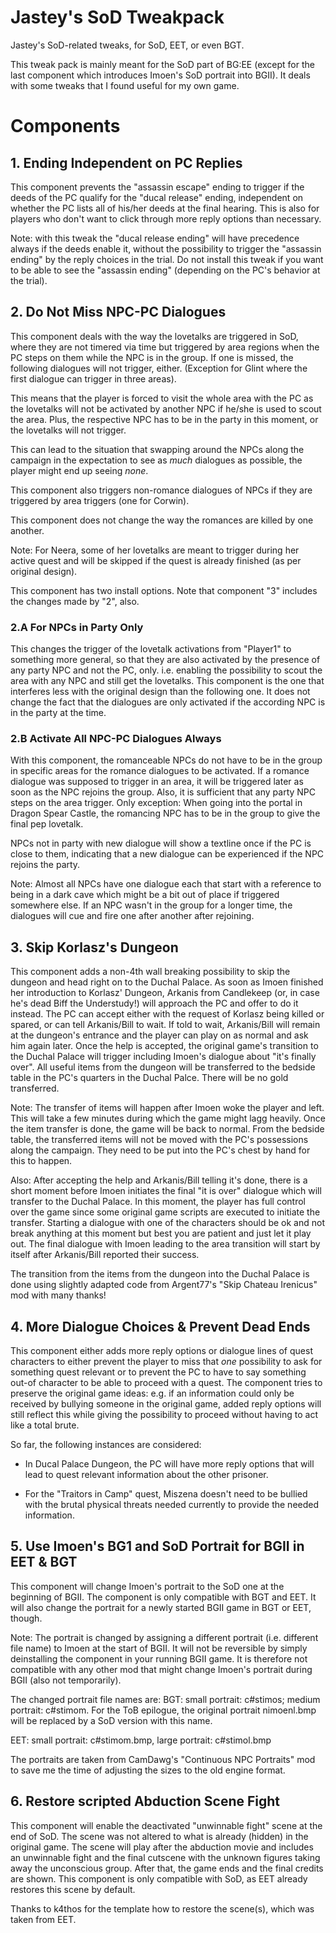 # Jastey's SoD Tweakpack

Jastey's SoD-related tweaks, for SoD, EET, or even BGT.

This tweak pack is mainly meant for the SoD part of BG:EE (except for the last component which introduces Imoen's SoD portrait into BGII). 
It deals with some tweaks that I found useful for my own game.


# Components

## 1. Ending Independent on PC Replies

This component prevents the "assassin escape" ending to trigger if the deeds of the PC qualify for the "ducal release" ending, independent on whether the PC lists all of his/her deeds at the final hearing. This is also for players who don't want to click through more reply options than necessary. 

Note: with this tweak the "ducal release ending" will have precedence always if the deeds enable it, without the possibility to trigger the "assassin ending" by the reply choices in the trial.
Do not install this tweak if you want to be able to see the "assassin ending" (depending on the PC's behavior at the trial).


## 2. Do Not Miss NPC-PC Dialogues

This component deals with the way the lovetalks are triggered in SoD, where they are not timered via time but triggered by area regions when the PC steps on them while the NPC is in the group. 
If one is missed, the following dialogues will not trigger, either. (Exception for Glint where the first dialogue can trigger in three areas). 

This means that the player is forced to visit the whole area with the PC as the lovetalks will not be activated by another NPC if he/she is used to scout the area. Plus, the respective NPC has to be in the party in this moment, or the lovetalks will not trigger.

This can lead to the situation that swapping around the NPCs along the campaign in the expectation to see as *much* dialogues as possible, the player might end up seeing *none*. 

This component also triggers non-romance dialogues of NPCs if they are triggered by area triggers (one for Corwin).

This component does not change the way the romances are killed by one another.

Note:
For Neera, some of her lovetalks are meant to trigger during her active quest and will be skipped if the quest is already finished (as per original design).

This component has two install options. Note that component "3" includes the changes made by "2", also.


### 2.A For NPCs in Party Only

This changes the trigger of the lovetalk activations from "Player1" to something more general, so that they are also activated by the presence of any party NPC and not the PC, only. i.e. enabling the possibility to scout the area with any NPC and still get the lovetalks. 
This component is the one that interferes less with the original design than the following one. It does not change the fact that the dialogues are only activated if the according NPC is in the party at the time.


### 2.B Activate All NPC-PC Dialogues Always

With this component, the romanceable NPCs do not have to be in the group in specific areas for the romance dialogues to be activated. If a romance dialogue was supposed to trigger in an area, it will be triggered later as soon as the NPC rejoins the group. Also, it is sufficient that any party NPC steps on the area trigger. Only exception: When going into the portal in Dragon Spear Castle, the romancing NPC has to be in the group to give the final pep lovetalk.

NPCs not in party with new dialogue will show a textline once if the PC is close to them, indicating that a new dialogue can be experienced if the NPC rejoins the party.

Note: Almost all NPCs have one dialogue each that start with a reference to being in a dark cave which might be a bit out of place if triggered somewhere else.
If an NPC wasn't in the group for a longer time, the dialogues will cue and fire one after another after rejoining.


## 3. Skip Korlasz's Dungeon

This component adds a non-4th wall breaking possibility to skip the dungeon and head right on to the Duchal Palace. As soon as Imoen finished her introduction to Korlasz' Dungeon, Arkanis from Candlekeep (or, in case he's dead Biff the Understudy!) will approach the PC and offer to do it instead.
The PC can accept either with the request of Korlasz being killed or spared, or can tell Arkanis/Bill to wait. If told to wait, Arkanis/Bill will remain at the dungeon's entrance and the player can play on as normal and ask him again later. Once the help is accepted, the original game's transition to the Duchal Palace will trigger including Imoen's dialogue about "it's finally over". All useful items from the dungeon will be transferred to the bedside table in the PC's quarters in the Duchal Palce. There will be no gold transferred.

Note: The transfer of items will happen after Imoen woke the player and left. This will take a few minutes during which the game might lagg heavily. Once the item transfer is done, the game will be back to normal.
From the bedside table, the transferred items will not be moved with the PC's possessions along the campaign. They need to be put into the PC's chest by hand for this to happen.

Also: After accepting the help and Arkanis/Bill telling it's done, there is a short moment before Imoen initiates the final "it is over" dialogue which will transfer to the Duchal Palace. In this moment, the player has full control over the game since some original game scripts are executed to initiate the transfer. Starting a dialogue with one of the characters should be ok and not break anything at this moment but best you are patient and just let it play out. The final dialogue with Imoen leading to the area transition will start by itself after Arkanis/Bill reported their success. 

The transition from the items from the dungeon into the Duchal Palace is done using slightly adapted code from Argent77's "Skip Chateau Irenicus" mod with many thanks!


## 4. More Dialogue Choices & Prevent Dead Ends

This component either adds more reply options or dialogue lines of quest characters to either prevent the player to miss that *one* possibility to ask for something quest relevant or to prevent the PC to have to say something out-of character to be able to proceed with a quest.
The component tries to preserve the original game ideas: e.g. if an information could only be received by bullying someone in the original game, added reply options will still reflect this while giving the possibility to proceed without having to act like a total brute.

So far, the following instances are considered:

- In Ducal Palace Dungeon, the PC will have more reply options that will lead to quest relevant information about the other prisoner.

- For the "Traitors in Camp" quest, Miszena doesn't need to be bullied with the brutal physical threats needed currently to provide the needed information.


## 5. Use Imoen's BG1 and SoD Portrait for BGII in EET & BGT

This component will change Imoen's portrait to the SoD one at the beginning of BGII. The component is only compatible with BGT and EET. It will also change the portrait for a newly started BGII game in BGT or EET, though.

Note: The portrait is changed by assigning a different portrait (i.e. different file name) to Imoen at the start of BGII. It will not be reversible by simply deinstalling the component in your running BGII game. It is therefore not compatible with any other mod that might change Imoen's portrait during BGII (also not temporarily).

The changed portrait file names are:
BGT: small portrait: c#stimos; medium portrait: c#stimom. For the ToB epilogue, the original portrait nimoenl.bmp will be replaced by a SoD version with this name.

EET: small portrait: c#stimom.bmp, large portrait: c#stimol.bmp

The portraits are taken from CamDawg's "Continuous NPC Portraits" mod to save me the time of adjusting the sizes to the old engine format.


## 6. Restore scripted Abduction Scene Fight

This component will enable the deactivated "unwinnable fight" scene at the end of SoD. The scene was not altered to what is already (hidden) in the original game. The scene will play after the abduction movie and includes an unwinnable fight and the final cutscene with the unknown figures taking away the unconscious group. After that, the game ends and the final credits are shown.
This component is only compatible with SoD, as EET already restores this scene by default.

Thanks to k4thos for the template how to restore the scene(s), which was taken from EET.
